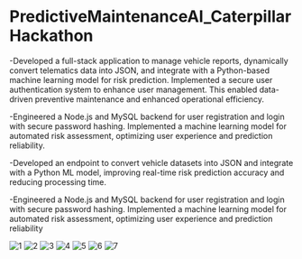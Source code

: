 # PredictiveMaintenanceAI_CaterpillarHackathon

-Developed a full-stack application to manage vehicle reports, dynamically convert telematics data into JSON, and
integrate with a Python-based machine learning model for risk prediction. Implemented a secure user
authentication system to enhance user management. This enabled data-driven preventive maintenance and
enhanced operational efficiency.

-Engineered a Node.js and MySQL backend for user registration and login with secure password hashing.
Implemented a machine learning model for automated risk assessment, optimizing user experience and prediction
reliability.

-Developed an endpoint to convert vehicle datasets into JSON and integrate with a Python ML model, improving
real-time risk prediction accuracy and reducing processing time.

-Engineered a Node.js and MySQL backend for user registration and login with secure password hashing.
Implemented a machine learning model for automated risk assessment, optimizing user experience and prediction
reliability







![1](https://github.com/user-attachments/assets/b6926493-19b9-4911-8994-e11d7ffd0bec)
![2](https://github.com/user-attachments/assets/30cbef7e-30dc-4c1b-a823-4fade3e973ca)
![3](https://github.com/user-attachments/assets/b1d6a953-eeb9-4a66-8126-09a32aeff0bf)
![4](https://github.com/user-attachments/assets/ba06108f-06f8-4f01-9749-93d823c55efd)
![5](https://github.com/user-attachments/assets/a4b57f1b-8e53-45f2-86e5-9069d31930c0)
![6](https://github.com/user-attachments/assets/2008b0b7-9ddf-4df1-890a-0d6eee575206)
![7](https://github.com/user-attachments/assets/8920e34d-8508-4646-a188-6eb7f215d795)
